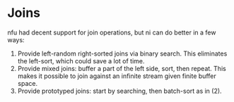 # Joins
nfu had decent support for join operations, but ni can do better in a few
ways:

1. Provide left-random right-sorted joins via binary search. This eliminates
   the left-sort, which could save a lot of time.
2. Provide mixed joins: buffer a part of the left side, sort, then repeat.
   This makes it possible to join against an infinite stream given finite
   buffer space.
3. Provide prototyped joins: start by searching, then batch-sort as in (2).
